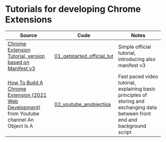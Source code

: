 # Tutorials for developing Chrome Extensions

| Source | Code | Notes |
|---|---|---|
| [Chrome Extension Tutorial, version based on  Manifest v3](https://developer.chrome.com/docs/extensions/mv3/getstarted/) | [01_getstarted_official_tut](01_getstarted_official_tut) | Simple official tutorial, introducing also manifest v3|
| [How To Build A Chrome Extension (2021 Web Development)](https://www.youtube.com/watch?v=-dhMbVEreII) from Youtube channel An Object Is A| [02_youtube_anobjectisa](02_youtube_anobjectisa) | Fast paced video tutorial, explaining basic principles of storing and exchanging data between front end and background script |
  
